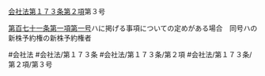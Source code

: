 [会社法第１７３条第２項](会社法＿＿＿＿第１７３条第２項)第３号

[第百七十一条第一項第一号](会社法＿＿＿＿第１７１条第１項第１号)ハに掲げる事項についての定めがある場合　同号ハの新株予約権の新株予約権者


#会社法
#会社法/第１７３条
#会社法/第１７３条/第２項
#会社法/第１７３条/第２項/第３号
